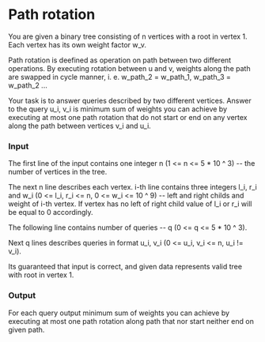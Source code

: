 # Path rotation

You are given a binary tree consisting of n vertices with a root in vertex 1. Each vertex has its own weight factor w_v. 

Path rotation is deefined as operation on path between two different operations. By executing rotation between u and v, weights along the path are swapped in cycle manner, i. e. w_path_2 = w_path_1, w_path_3 = w_path_2 ...

Your task is to answer queries described by two different vertices. Answer to the query u_i, v_i is minimum sum of weights you can achieve by executing at most one path rotation that do not start or end on any vertex along the path between vertices v_i and u_i.


### Input

The first line of the input contains one integer n (1 <= n <= 5 * 10 ^ 3) -- the number of vertices in the tree.

The next n line describes each vertex. i-th line contains three integers l_i, r_i and w_i (0 <= l_i, r_i <= n, 0 <= w_i <= 10 ^ 9) -- left and right childs and weight of i-th vertex. If vertex has no left of right child value of l_i or r_i will be equal to 0 accordingly.

The following line contains number of queries -- q (0 <= q <= 5 * 10 ^ 3).

Next q lines describes queries in format u_i, v_i (0 <= u_i, v_i <= n, u_i != v_i).

Its guaranteed that input is correct, and given data represents valid tree with root in vertex 1.


### Output

For each query output minimum sum of weights you can achieve by executing at most one path rotation 
along path that nor start neither end on given path.
